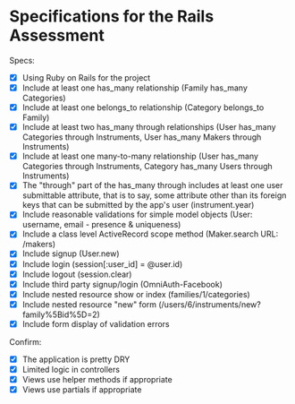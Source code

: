 # Specifications for the Rails Assessment

Specs:
- [x] Using Ruby on Rails for the project
- [x] Include at least one has_many relationship (Family has_many Categories)
- [x] Include at least one belongs_to relationship (Category belongs_to Family)
- [x] Include at least two has_many through relationships (User has_many Categories through Instruments, User has_many Makers through Instruments)
- [x] Include at least one many-to-many relationship (User has_many Categories through Instruments, Category has_many Users through Instruments)
- [x] The "through" part of the has_many through includes at least one user submittable attribute, that is to say, some attribute other than its foreign keys that can be submitted by the app's user (instrument.year)
- [x] Include reasonable validations for simple model objects (User: username, email - presence & uniqueness)
- [x] Include a class level ActiveRecord scope method (Maker.search URL: /makers)
- [x] Include signup (User.new)
- [x] Include login (session[:user_id] = @user.id)
- [x] Include logout (session.clear)
- [x] Include third party signup/login (OmniAuth-Facebook)
- [x] Include nested resource show or index (families/1/categories)
- [x] Include nested resource "new" form (/users/6/instruments/new?family%5Bid%5D=2)
- [x] Include form display of validation errors 

Confirm:
- [x] The application is pretty DRY
- [x] Limited logic in controllers
- [x] Views use helper methods if appropriate
- [x] Views use partials if appropriate